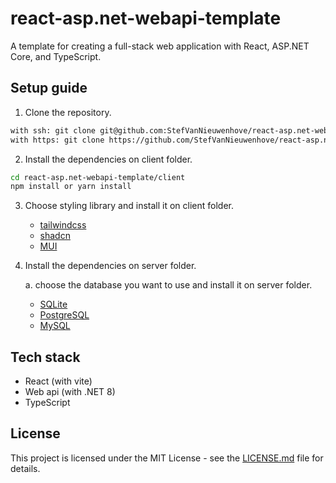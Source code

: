 # react-asp.net-webapi-template

A template for creating a full-stack web application with React, ASP.NET Core, and TypeScript.

## Setup guide

1. Clone the repository.

```bash
with ssh: git clone git@github.com:StefVanNieuwenhove/react-asp.net-webapi-template.git
with https: git clone https://github.com/StefVanNieuwenhove/react-asp.net-webapi-template.git
```

2. Install the dependencies on client folder.

```bash
cd react-asp.net-webapi-template/client
npm install or yarn install
```

3. Choose styling library and install it on client folder.

   - [tailwindcss](https://tailwindcss.com/docs/installation/using-vite)
   - [shadcn](https://ui.shadcn.com/docs/installation/vite)
   - [MUI](https://mui.com/getting-started/installation/)

4. Install the dependencies on server folder.

   a. choose the database you want to use and install it on server folder.

   - [SQLite](https://learn.microsoft.com/en-us/ef/core/get-started/netcore/new-db-sqlite)
   - [PostgreSQL](https://learn.microsoft.com/en-us/ef/core/get-started/netcore/new-db-postgres)
   - [MySQL](https://learn.microsoft.com/en-us/ef/core/get-started/netcore/new-db-mysql)

## Tech stack

- React (with vite)
- Web api (with .NET 8)
- TypeScript

## License

This project is licensed under the MIT License - see the [LICENSE.md](LICENSE.md) file for details.
